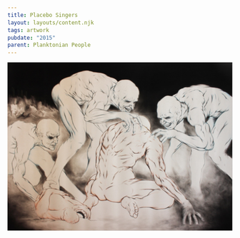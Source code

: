 ```yaml
---
title: Placebo Singers
layout: layouts/content.njk
tags: artwork
pubdate: "2015"
parent: Planktonian People
---
```

![Placebo Singers, 2015, graphite and charcoal on Hahnemühle paper](/static/img/ali-akbar-mehta-placebo-singers-2015.jpg)
